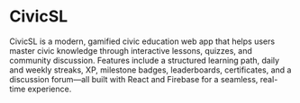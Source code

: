 # CivicSL
CivicSL is a modern, gamified civic education web app that helps users master civic knowledge through interactive lessons, quizzes, and community discussion. Features include a structured learning path, daily and weekly streaks, XP, milestone badges, leaderboards, certificates, and a discussion forum—all built with React and Firebase for a seamless, real-time experience.
